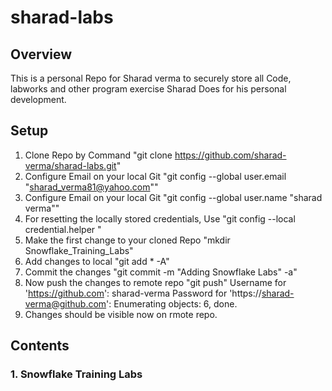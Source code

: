 # sharad-labs

## Overview
This is a personal Repo for Sharad verma to securely store all Code, labworks and other program exercise Sharad Does for his personal development. 

## Setup

1. Clone Repo by Command "git clone https://github.com/sharad-verma/sharad-labs.git"
2. Configure  Email on your local Git "git config --global user.email "sharad_verma81@yahoo.com""
3. Configure  Email on your local Git "git config --global user.name "sharad verma""
4. For resetting the locally stored credentials, Use "git config --local credential.helper "
5. Make the first change to your cloned Repo "mkdir Snowflake_Training_Labs"
6. Add changes to local "git add * -A"
7. Commit the changes "git commit -m "Adding Snowflake Labs" -a"
8. Now push the changes to remote repo "git push"
Username for 'https://github.com': sharad-verma
Password for 'https://sharad-verma@github.com': 
Enumerating objects: 6, done.
9. Changes should be visible now on rmote repo.

## Contents

### 1. Snowflake Training Labs 
